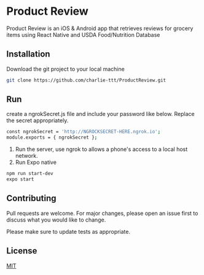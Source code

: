 # Product Review 

Product Review is an iOS & Android app that retrieves reviews for grocery items using React Native and USDA Food/Nutrition Database

## Installation

Download the git project to your local machine

```bash
git clone https://github.com/charlie-ttt/ProductReview.git
```

## Run
create a ngrokSecret.js file and include your password like below. Replace the secret appropriately.
```bash
const ngrokSecret = 'http://NGROCKSECRET-HERE.ngrok.io';
module.exports = { ngrokSecret };

```

1. Run the server, use ngrok to allows a phone's access to a local host network.
2. Run Expo native
```bash
npm run start-dev
expo start
```

## Contributing
Pull requests are welcome. For major changes, please open an issue first to discuss what you would like to change.

Please make sure to update tests as appropriate.

## License
[MIT](https://choosealicense.com/licenses/mit/)
